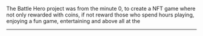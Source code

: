 
The Battle Hero project was from the minute 0, to create a NFT game where not only rewarded with coins, if not reward those who spend hours playing, enjoying a fun game, entertaining and above all at the

----
